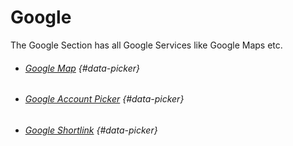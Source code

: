 # Google

The Google Section has all Google Services like Google Maps etc.

* ###### [Google Map](/components/google/google-map.md) {#data-picker}
* ###### [Google Account Picker](/components/google/google-account-picker.md) {#data-picker}
* ###### [Google Shortlink](/components/google/google-shortlink.md) {#data-picker}
